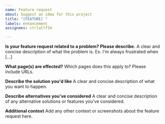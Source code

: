 ```yaml
---
name: Feature request
about: Suggest an idea for this project
title: "[FEATURE] "
labels: enhancement
assignees: ctrlaltf24

---
```


**Is your feature request related to a problem? Please describe.**
A clear and concise description of what the problem is. Ex. I'm always frustrated when [...]

**What page(s) are effected?**
Which pages does this apply to? Please include URLs.

**Describe the solution you'd like**
A clear and concise description of what you want to happen.

**Describe alternatives you've considered**
A clear and concise description of any alternative solutions or features you've considered.

**Additional context**
Add any other context or screenshots about the feature request here.

